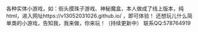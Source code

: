 各种实体小游戏，如：街头摸珠子游戏、神秘魔盒，本人做成了线上版本，纯html，进入网址https://v13052031026.github.io/ ，即可体验！
还想玩儿什么简单类的小游戏，告知我，我来做，你来玩！（持续更新中）
联系QQ:578764919
